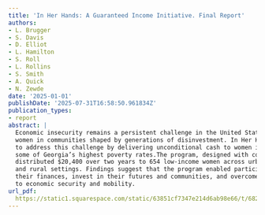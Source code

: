 ```yaml
---
title: 'In Her Hands: A Guaranteed Income Initiative. Final Report'
authors:
- L. Brugger
- S. Davis
- D. Elliot
- L. Hamilton
- S. Roll
- L. Rollins
- S. Smith
- A. Quick
- N. Zewde
date: '2025-01-01'
publishDate: '2025-07-31T16:58:50.961834Z'
publication_types:
- report
abstract: |
  Economic insecurity remains a persistent challenge in the United States — especially for
  women in communities shaped by generations of disinvestment. In Her Hands (IHH) set out
  to address this challenge by delivering unconditional cash to women in neighborhoods with
  some of Georgia’s highest poverty rates.The program, designed with community members,
  distributed $20,400 over two years to 654 low-income women across urban, suburban,
  and rural settings. Findings suggest that the program enabled participants to stabilize
  their finances, invest in their futures and communities, and overcome systemic barriers
  to economic security and mobility.
url_pdf: 
  https://static1.squarespace.com/static/63851cf7347e214d6ab98e66/t/6824acbb95cd8c342a0a9a57/1747233981394/25_GRO_IHH_WhitePaper_v6.pdf
---
```

